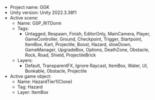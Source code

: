 <!-- UNITY CODE ASSIST INSTRUCTIONS START -->
- Project name: GGK
- Unity version: Unity 2022.3.38f1
- Active scene:
  - Name: GSP_RITDorm
  - Tags:
    - Untagged, Respawn, Finish, EditorOnly, MainCamera, Player, GameController, Ground, Checkpoint, Trigger, Startpoint, ItemBox, Kart, Projectile, Boost, Hazard, slowDown, GameManager, UpgradeBox, Options, DeathZone, Obstacle, Rock, Road, Shield, ProjectileBrick
  - Layers:
    - Default, TransparentFX, Ignore Raycast, ItemBox, Water, UI, Bonkable, Obstacle, Projectile
- Active game object:
  - Name: HazardTier1(Clone)
  - Tag: Hazard
  - Layer: ItemBox
<!-- UNITY CODE ASSIST INSTRUCTIONS END -->